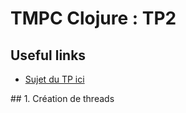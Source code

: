 # TMPC Clojure : TP2

## Useful links

* [Sujet du TP ici](http://users.polytech.unice.fr/~eg/TMPC/Tds/Td2/sujet.html)

## 1. Création de threads
